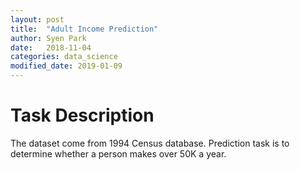```yaml
---
layout: post
title:  "Adult Income Prediction"
author: Syen Park
date:   2018-11-04
categories: data_science
modified_date: 2019-01-09
---
```


# Task Description  
The dataset come from 1994 Census database. Prediction task is to determine whether a person makes over 50K a year.


